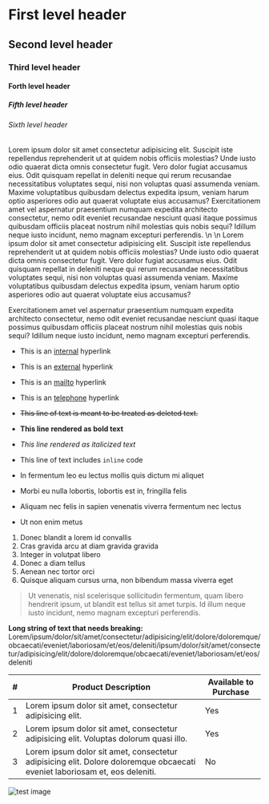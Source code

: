 # First level header

## Second level header

### Third level header

#### Forth level header

##### Fifth level header

###### Sixth level header

Lorem ipsum dolor sit amet consectetur adipisicing elit. Suscipit iste repellendus reprehenderit ut at quidem nobis officiis molestias? Unde iusto odio quaerat dicta omnis consectetur fugit. Vero dolor fugiat accusamus eius. Odit quisquam repellat in deleniti neque qui rerum recusandae necessitatibus voluptates sequi, nisi non voluptas quasi assumenda veniam. Maxime voluptatibus quibusdam delectus expedita ipsum, veniam harum optio asperiores odio aut quaerat voluptate eius accusamus? Exercitationem amet vel aspernatur praesentium numquam expedita architecto consectetur, nemo odit eveniet recusandae nesciunt quasi itaque possimus quibusdam officiis placeat nostrum nihil molestias quis nobis sequi? Idillum neque iusto incidunt, nemo magnam excepturi perferendis. \n \n Lorem ipsum dolor sit amet consectetur adipisicing elit. Suscipit iste repellendus reprehenderit ut at quidem nobis officiis molestias? Unde iusto odio quaerat dicta omnis consectetur fugit. Vero dolor fugiat accusamus eius. Odit quisquam repellat in deleniti neque qui rerum recusandae necessitatibus voluptates sequi, nisi non voluptas quasi assumenda veniam. Maxime voluptatibus quibusdam delectus expedita ipsum, veniam harum optio asperiores odio aut quaerat voluptate eius accusamus?

Exercitationem amet vel aspernatur praesentium numquam expedita architecto consectetur, nemo odit eveniet recusandae nesciunt quasi itaque possimus quibusdam officiis placeat nostrum nihil molestias quis nobis sequi? Idillum neque iusto incidunt, nemo magnam excepturi perferendis.

- This is an [internal](/application/ms_teams/_index.md) hyperlink
- This is an [external](https://google.co.uk) hyperlink
- This is an [mailto](mailto:someone@somedomain.com) hyperlink
- This is an [telephone](tel:01234567890) hyperlink
- ~~This line of text is meant to be treated as deleted text.~~
- **This line rendered as bold text**
- _This line rendered as italicized text_
- This line of text includes `inline` code

- In fermentum leo eu lectus mollis quis dictum mi aliquet
- Morbi eu nulla lobortis, lobortis est in, fringilla felis
- Aliquam nec felis in sapien venenatis viverra fermentum nec lectus
- Ut non enim metus

1. Donec blandit a lorem id convallis
2. Cras gravida arcu at diam gravida gravida
3. Integer in volutpat libero
4. Donec a diam tellus
5. Aenean nec tortor orci
6. Quisque aliquam cursus urna, non bibendum massa viverra eget

> Ut venenatis, nisl scelerisque sollicitudin fermentum, quam libero hendrerit ipsum, ut blandit est tellus sit amet turpis. Id illum neque iusto incidunt, nemo magnam excepturi perferendis.

**Long string of text that needs breaking:**
Lorem/ipsum/dolor/sit/amet/consectetur/adipisicing/elit/dolore/doloremque/obcaecati/eveniet/laboriosam/et/eos/deleniti/ipsum/dolor/sit/amet/consectetur/adipisicing/elit/dolore/doloremque/obcaecati/eveniet/laboriosam/et/eos/deleniti

| #   | Product Description                                                                                                        | Available to Purchase |
| --- | -------------------------------------------------------------------------------------------------------------------------- | --------------------- |
| 1   | Lorem ipsum dolor sit amet, consectetur adipisicing elit.                                                                  | Yes                   |
| 2   | Lorem ipsum dolor sit amet, consectetur adipisicing elit. Voluptas dolorum quasi illo.                                     | Yes                   |
| 3   | Lorem ipsum dolor sit amet, consectetur adipisicing elit. Dolore doloremque obcaecati eveniet laboriosam et, eos deleniti. | No                    |

![test image](test-img.jpeg)
